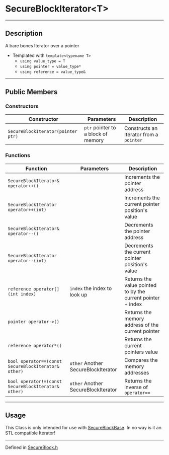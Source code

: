 # SecureBlockIterator\<T>

***

## Description
A bare bones Iterator over a pointer

* Templated  with `template<typename T>`
  * `using value_type = T`
  * `using pointer = value_type*`
  * `using reference = value_type&`

***

## Public Members

### Constructors
| Constructor | Parameters | Description |
| --- | --- | --- |
| `SecureBlockIterator(pointer ptr)` | `ptr` pointer to a block of memory | Constructs an Iterator from a `pointer` |

### Functions

| Function | Parameters | Description |
| --- | --- | --- |
| `SecureBlockIterator& operator++() ` | &nbsp; | Increments the pointer address |
| `SecureBlockIterator operator++(int)` | &nbsp; | Increments the current pointer position's value |
| `SecureBlockIterator& operator--()` | &nbsp; | Decrements the pointer address |
| `SecureBlockIterator operator--(int)` | &nbsp; | Decrements the current pointer position's value |
| `reference operator[](int index)` | `index` the index to look up | Returns the value pointed to by the current pointer + index |
| `pointer operator->()` | &nbsp; | Returns the memory address of the current pointer |
| `reference operator*()` | &nbsp; | Returns the current pointers value |
| `bool operator==(const SecureBlockIterator& other)` | `other` Another SecureBlockIterator | Compares the memory addresses |
| `bool operator!=(const SecureBlockIterator& other)` | `other` Another SecureBlockIterator | Returns the inverse of `operator==` |

***

## Usage
This Class is only intended for use with [SecureBlockBase](./SecureBlockBase.md). In no way is it an STL compatible Iterator!

***

Defined in [SecureBlock.h](https://github.com/FlyingRaijinMinato/LockdownSSL/blob/main/Includes/SecureBlock.h)